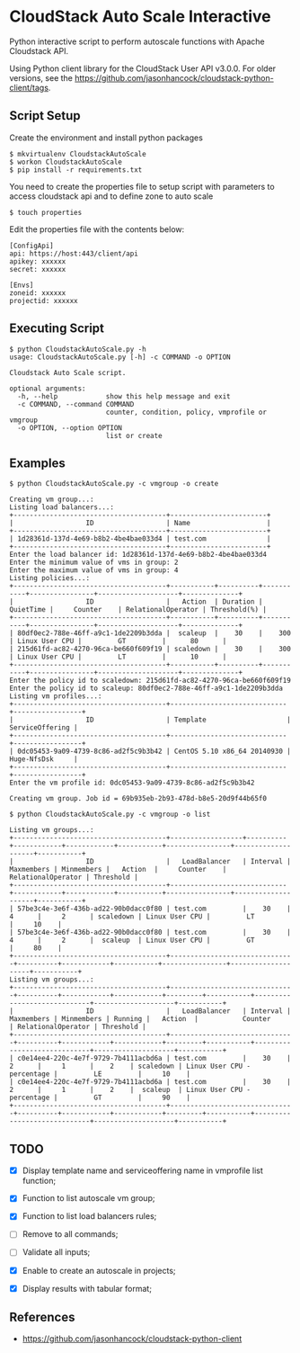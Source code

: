 CloudStack Auto Scale Interactive
=================================

Python interactive script to perform autoscale functions with Apache Cloudstack API.

Using Python client library for the CloudStack User API v3.0.0. For older versions,
see the https://github.com/jasonhancock/cloudstack-python-client/tags.

Script Setup
--------

Create the environment and install python packages

```
$ mkvirtualenv CloudstackAutoScale
$ workon CloudstackAutoScale
$ pip install -r requirements.txt
```

You need to create the properties file to setup script with parameters to access cloudstack api and to define zone to auto scale

```
$ touch properties
```

Edit the properties file with the contents below:

```
[ConfigApi]
api: https://host:443/client/api
apikey: xxxxxx
secret: xxxxxx

[Envs]
zoneid: xxxxxx
projectid: xxxxxx
```

Executing Script
--------

```
$ python CloudstackAutoScale.py -h
usage: CloudstackAutoScale.py [-h] -c COMMAND -o OPTION

Cloudstack Auto Scale script.

optional arguments:
  -h, --help            show this help message and exit
  -c COMMAND, --command COMMAND
                        counter, condition, policy, vmprofile or vmgroup
  -o OPTION, --option OPTION
                        list or create
```

Examples
--------

```
$ python CloudstackAutoScale.py -c vmgroup -o create

Creating vm group...:
Listing load balancers...:
+--------------------------------------+------------------------+
|                  ID                  | Name                   |
+--------------------------------------+------------------------+
| 1d28361d-137d-4e69-b8b2-4be4bae033d4 | test.com               |
+--------------------------------------+------------------------+
Enter the load balancer id: 1d28361d-137d-4e69-b8b2-4be4bae033d4
Enter the minimum value of vms in group: 2
Enter the maximum value of vms in group: 4
Listing policies...:
+--------------------------------------+-----------+----------+-----------+----------------+--------------------+--------------+
|                  ID                  |   Action  | Duration | QuietTime |     Counter    | RelationalOperator | Threshold(%) |
+--------------------------------------+-----------+----------+-----------+----------------+--------------------+--------------+
| 80df0ec2-788e-46ff-a9c1-1de2209b3dda |  scaleup  |    30    |    300    | Linux User CPU |         GT         |      80      |
| 215d61fd-ac82-4270-96ca-be660f609f19 | scaledown |    30    |    300    | Linux User CPU |         LT         |      10      |
+--------------------------------------+-----------+----------+-----------+----------------+--------------------+--------------+
Enter the policy id to scaledown: 215d61fd-ac82-4270-96ca-be660f609f19
Enter the policy id to scaleup: 80df0ec2-788e-46ff-a9c1-1de2209b3dda
Listing vm profiles...:
+--------------------------------------+-----------------------------+-----------------+
|                  ID                  | Template                    | ServiceOffering |
+--------------------------------------+-----------------------------+-----------------+
| 0dc05453-9a09-4739-8c86-ad2f5c9b3b42 | CentOS 5.10 x86_64 20140930 | Huge-NfsDsk     |
+--------------------------------------+-----------------------------+-----------------+
Enter the vm profile id: 0dc05453-9a09-4739-8c86-ad2f5c9b3b42

Creating vm group. Job id = 69b935eb-2b93-478d-b8e5-20d9f44b65f0
```

```
$ python CloudstackAutoScale.py -c vmgroup -o list

Listing vm groups...:
+--------------------------------------+------------------+----------+------------+------------+-----------+----------------+--------------------+-----------+
|                  ID                  |   LoadBalancer   | Interval | Maxmembers | Minmembers |   Action  |     Counter    | RelationalOperator | Threshold |
+--------------------------------------+-----------------------------+------------+------------+-----------+----------------+--------------------+-----------+
| 57be3c4e-3e6f-436b-ad22-90b0dacc0f80 | test.com         |    30    |     4      |     2      | scaledown | Linux User CPU |         LT         |     10    |
| 57be3c4e-3e6f-436b-ad22-90b0dacc0f80 | test.com         |    30    |     4      |     2      |  scaleup  | Linux User CPU |         GT         |     80    |
+--------------------------------------+-------------------------------+----------+------------+-----------+----------------+--------------------+-----------+
Listing vm groups...:
+--------------------------------------+-------------------------------+----------+------------+------------+---------+-----------+-----------------------------+--------------------+-----------+
|                  ID                  |   LoadBalancer   | Interval | Maxmembers | Minmembers | Running |   Action  |           Counter           | RelationalOperator | Threshold |
+--------------------------------------+-------------------------------+----------+------------+------------+---------+-----------+-----------------------------+--------------------+-----------+
| c0e14ee4-220c-4e7f-9729-7b4111acbd6a | test.com         |    30    |     2      |     1      |    2    | scaledown | Linux User CPU - percentage |         LE         |     10    |
| c0e14ee4-220c-4e7f-9729-7b4111acbd6a | test.com         |    30    |     2      |     1      |    2    |  scaleup  | Linux User CPU - percentage |         GT         |     90    |
+--------------------------------------+-------------------------------+----------+------------+------------+---------+-----------+-----------------------------+--------------------+-----------+
```

TODO
--------
- [X] Display template name and serviceoffering name in vmprofile list function;
- [X] Function to list autoscale vm group;
- [X] Function to list load balancers rules;
- [ ] Remove to all commands;
- [ ] Validate all inputs;
- [X] Enable to create an autoscale in projects;
- [X] Display results with tabular format;


References
--------
* https://github.com/jasonhancock/cloudstack-python-client

